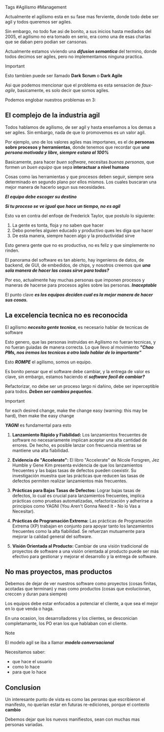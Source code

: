 Tags #Agilismo #Management

Actualmente el agilismo esta en su fase mas ferviente, donde todo debe ser agil y todos queremos ser agiles.

Sin embargo, no todo fue asi de bonito, a sus inicios hasta mediados del 2005, el agilismo no era tomado en serio, era como una de esas charlas que se daban pero podian ser cansonas.

Actualmente estamos viviendo una ***difusion semantica*** del termino, donde todos decimos ser agiles, pero no implementamos ninguna practica.

>[!IMPORTANT]
>Esto tambien puede ser llamado **Dark Scrum** o **Dark Agile**

Asi que podemos mencionar que el problema es esta sensacion de *faux-agile*, basicamente, es solo decir que somos agiles.

Podemos englobar nuestros problemas en 3:

## El complejo de la industria agil

Todos hablamos de agilismo, de ser agil y hasta enseñamos a los demas a ser agiles. Sin embargo, nada de que lo promovemos es un valor agil.

Por ejemplo, uno de los valores agiles mas importanes, es el de **personas sobre procesos y herramientas**, donde tenemos que recordar que ***una persona motivada y libre, siempre estara al 100%***

Basicamente, para hacer *buen software*, necesitas *buenas personas*, que formen un *buen equipo* que sepa **interactuar a nivel humano**

Cosas como las herramientas y que procesos deben seguir, siempre sera determinado en segundo plano por ellos mismos. Los cuales buscaran una mejor manera de hacerlo segun sus necesidades.

***El equipo debe escoger su destino***

***Si tu proceso se ve igual que hace un tiempo, no es agil***

Esto va en contra del enfoqe de Frederick Taylor, que postulo lo siguiente:

1. La gente es tonta, floja y no saben que hacer
2. Debo ponerles alguien educado y productivo ques les diga que hacer
3. De esta manera, siempre hacen algo y la productividad sirve

Esto genera gente que no es productiva, no es feliz y que simplemente no rinden.

El panorama del software es tan abierto, hay ingenieros de datos, de backend, de GUI, de embedidos, de chips, y nosotros creemos que ***una sola manera de hacer las cosas sirve para todas?***

Por eso, actualmente hay muchas personas que imponen procesos y maneras de hacerse para procesos agiles sobre las personas. ***Inaceptable***

El punto clave ***es los equipos deciden cual es la mejor manera de hacer sus cosas.***

## La excelencia tecnica no es reconocida

El agilismo ***necesita gente tecnica***, es necesario hablar de tecnicas de software

Esto genero, que las personas instruidas en Agilismo no fueran tecnicas, y no fueran guiadas de manera correcta. Lo que llevo al movimiento ***"Chao PMs, nos iremos los tecnicos a otro lado hablar de lo importante"***

Esto ***ROMPE*** el agilismo, somos un equipo.

Es bonito pensar que el software debe cambiar, y la entrega de valor es clave, sin embargo, estamos haciendo el ***software facil de cambiar?***

Refactorizar, no debe ser un proceso largo ni dañino, debe ser inperceptible para todos. ***Deben ser cambios pequeños***.

>[!IMPORTANT]
>for each desired change, make the change easy (warning: this may be hard), then make the easy change

***YAGNI*** es fundamental para esto

1. **Lanzamiento Rápido y Fiabilidad:** Los lanzamientos frecuentes de software no necesariamente implican aceptar una alta cantidad de errores. De hecho, es posible lanzar con frecuencia mientras se mantiene una alta fiabilidad.

2. **Evidencia de "Accelerate":** El libro "Accelerate" de Nicole Forsgren, Jez Humble y Gene Kim presenta evidencia de que los lanzamientos frecuentes y las bajas tasas de defectos pueden coexistir. Su investigación muestra que las prácticas que reducen las tasas de defectos permiten realizar lanzamientos más frecuentes.

3. **Prácticas para Bajas Tasas de Defectos:** Lograr bajas tasas de defectos, lo cual es crucial para lanzamientos frecuentes, implica prácticas como pruebas automatizadas, refactorización y adherirse a principios como YAGNI (You Aren't Gonna Need It - No lo Vas a Necesitar).

4. **Prácticas de Programación Extrema:** Las prácticas de Programación Extrema (XP) trabajan en conjunto para apoyar tanto los lanzamientos frecuentes como la alta fiabilidad. Se refuerzan mutuamente para mejorar la calidad general del software.

5. **Visión Orientada al Producto:** Cambiar de una visión tradicional de proyectos de software a una visión orientada al producto puede ser más efectivo para gestionar y mejorar el desarrollo y la entrega de software.

## No mas proyectos, mas productos

Debemos de dejar de ver nuestros software como proyectos (cosas finitas, acotadas que terminan) y mas como productos (cosas que evolucionan, creccen y duran para siempre)

Los equipos debe estar enfocados a potenciar el cliente, a que sea el mejor en lo que venda o haga.

En una ocasion, los desarrolladores y los clientes, se desconician completamante, los PO eran los que hablaban con el cliente.

>[!NOTE]
>El modelo agil se iba a llamar ***modelo conversacional***

Necesitamos saber:
- que hace el usuario
- como lo hace 
- para que lo hace

## Conclusion

Un interesante punto de vista es como las peronas que escribieron el manifesto, no querian estar en futuras re-ediciones, porque el contexto **cambio**

Debemos dejar que los nuevos manifiestos, sean con muchas mas personas variadas.

